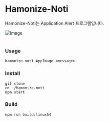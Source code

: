 # Hamonize-Noti

Hamonize-Noti는 Application Alert 프로그램입니다.

![image](https://github.com/hamonikr/hamonize/blob/master/img/hamonize-notiImg.png)
<br></br>
###  Usage
```
hamonize-noti.AppImage <message>
```

### Install 
```
git clone
cd ./hamonize-noti
npm start
```


### Build
```
npm run build:linux64

```
